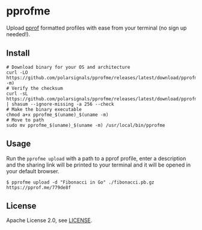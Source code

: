 # pprofme

Upload [pprof](https://github.com/google/pprof) formatted profiles with ease from your terminal (no sign up needed!).

## Install

```
# Download binary for your OS and architecture
curl -LO https://github.com/polarsignals/pprofme/releases/latest/download/pprofme_$(uname)_$(uname -m)
# Verify the checksum
curl -sL https://github.com/polarsignals/pprofme/releases/latest/download/pprofme_checksums.txt | shasum --ignore-missing -a 256 --check
# Make the binary executable
chmod a+x pprofme_$(uname)_$(uname -m)
# Move to path
sudo mv pprofme_$(uname)_$(uname -m) /usr/local/bin/pprofme
```

## Usage

Run the `pprofme upload` with a path to a pprof profile, enter a description and the sharing link will be printed to your terminal and it will be opened in your default browser.

```
$ pprofme upload -d "Fibonacci in Go" ./fibonacci.pb.gz
https://pprof.me/779de8f
```

## License

Apache License 2.0, see [LICENSE](./LICENSE).
